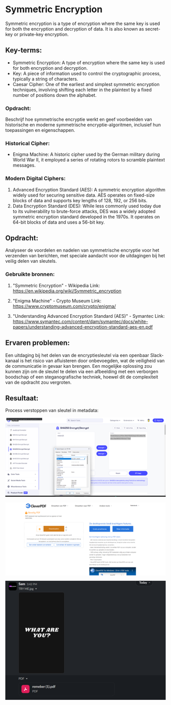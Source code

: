 # Symmetric Encryption

Symmetric encryption is a type of encryption where the same key is used for both the encryption and decryption of data. It is also known as secret-key or private-key encryption.

## Key-terms:
- Symmetric Encryption: A type of encryption where the same key is used for both encryption and decryption.
- Key: A piece of information used to control the cryptographic process, typically a string of characters.
- Caesar Cipher: One of the earliest and simplest symmetric encryption techniques, involving shifting each letter in the plaintext by a fixed number of positions down the alphabet.

### Opdracht:
Beschrijf hoe symmetrische encryptie werkt en geef voorbeelden van historische en moderne symmetrische encryptie-algoritmen, inclusief hun toepassingen en eigenschappen.

### Historical Cipher:
- Enigma Machine: A historic cipher used by the German military during World War II, it employed a series of rotating rotors to scramble plaintext messages.

### Modern Digital Ciphers:
1. Advanced Encryption Standard (AES): A symmetric encryption algorithm widely used for securing sensitive data. AES operates on fixed-size blocks of data and supports key lengths of 128, 192, or 256 bits.
2. Data Encryption Standard (DES): While less commonly used today due to its vulnerability to brute-force attacks, DES was a widely adopted symmetric encryption standard developed in the 1970s. It operates on 64-bit blocks of data and uses a 56-bit key.

## Opdracht:
Analyseer de voordelen en nadelen van symmetrische encryptie voor het verzenden van berichten, met speciale aandacht voor de uitdagingen bij het veilig delen van sleutels.

### Gebruikte bronnen:

1. "Symmetric Encryption" - Wikipedia
   Link: https://en.wikipedia.org/wiki/Symmetric_encryption

2. "Enigma Machine" - Crypto Museum
   Link: https://www.cryptomuseum.com/crypto/enigma/

3. "Understanding Advanced Encryption Standard (AES)" - Symantec
   Link: https://www.symantec.com/content/dam/symantec/docs/white-papers/understanding-advanced-encryption-standard-aes-en.pdf

## Ervaren problemen:
Een uitdaging bij het delen van de encryptiesleutel via een openbaar Slack-kanaal is het risico van afluisteren door onbevoegden, wat de veiligheid van de communicatie in gevaar kan brengen. Een mogelijke oplossing zou kunnen zijn om de sleutel te delen via een afbeelding met een verborgen boodschap of een steganografische techniek, hoewel dit de complexiteit van de opdracht zou vergroten.

## Resultaat:
Process verstoppen van sleutel in metadata:

![versleutel](https://github.com/techgrounds/cloud-assignments-hollowearthyes/blob/00bc6b418609bf5c154bbba6252e6bcd8c2cb553/00_includes/Security1/Symmetric%20encryption/encryption.png)

![versleutel](https://github.com/techgrounds/cloud-assignments-hollowearthyes/blob/00bc6b418609bf5c154bbba6252e6bcd8c2cb553/00_includes/Security1/Symmetric%20encryption/pdfversleuteld.png)

![versleutel](https://github.com/techgrounds/cloud-assignments-hollowearthyes/blob/00bc6b418609bf5c154bbba6252e6bcd8c2cb553/00_includes/Security1/Symmetric%20encryption/upload.png)